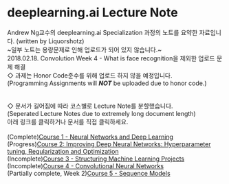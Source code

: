 # deeplearning.ai Lecture Note
Andrew Ng교수의 deeplearning.ai Specialization 과정의 노트를 요약한 자료입니다. (written by Liquorshotz)
<br>~일부 노트는 용량문제로 인해 업로드가 되어 있지 않습니다.~
<br>2018.02.18. Convolution Week 4 - What is face recognition을 제외한 업로드 문제 해결
<br>◇ 과제는 Honor Code준수를 위해 업로드 하지 않을 예정입니다.
<br>(Programming Assignments will <b>*NOT*</b> be uploaded due to honor code.)
<br>
<br>
<br>◇ 문서가 길어짐에 따라 코스별로 Lecture Note를 분할했습니다.
<br>(Seperated Lecture Notes due to extremely long document length)
<br>아래 링크를 클릭하거나 문서를 직접 클릭하세요.
<br>
<br>(Complete)[Course 1 - Neural Networks and Deep Learning](https://github.com/jungwon1413/deeplearning.ai_lecture_note/blob/v0.01/Course%201%20-%20Neural%20Networks%20and%20Deep%20Learning.md)
<br>(Progress)[Course 2: Improving Deep Neural Networks: Hyperparameter tuning, Regularization and Optimization](https://github.com/jungwon1413/deeplearning.ai_lecture_note/blob/v0.01/Course%202%20-%20Improving%20Deep%20Neural%20Networks%20Hyperparameter%20tuning%2C%20Regularization%20and%20Optimization.md)
<br>(Incomplete)[Course 3 - Structuring Machine Learning Projects](https://github.com/jungwon1413/deeplearning.ai_lecture_note/blob/v0.01/Course%203%20-%20Structuring%20Machine%20Learning%20Projects.md)
<br>(Incomplete)[Course 4 - Convolutional Neural Networks](https://github.com/jungwon1413/deeplearning.ai_lecture_note/blob/v0.01/Course%204%20-%20Convolutional%20Neural%20Networks.md)
<br>(Partially complete, Week 2)[Course 5 - Sequence Models](https://github.com/jungwon1413/deeplearning.ai_lecture_note/blob/v0.01/Course%205%20-%20Sequence%20Models.md)